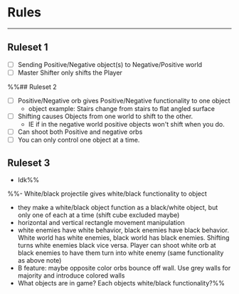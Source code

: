 # Rules
---

## Ruleset 1
- [ ] Sending Positive/Negative object(s) to Negative/Positive world
- [ ] Master Shifter only shifts the Player

%%## Ruleset 2
- [ ] Positive/Negative orb gives Positive/Negative functionality to one object
	- object example: Stairs change from stairs to flat angled surface
- [ ] Shifting causes Objects from one world to shift to the other. 
	- IE if in the negative world positive objects won't shift when you do.
- [ ] Can shoot both Positive and negative orbs
- [ ] You can only control one object at a time. 

## Ruleset 3
- Idk%%

%%- White/black projectile gives white/black functionality to object 
- they make a white/black object function as a black/white object, but only one of each at a time (shift cube excluded maybe) 
- horizontal and vertical rectangle movement manipulation 
- white enemies have white behavior, black enemies have black behavior. White world has white enemies, black world has black enemies. Shifting turns white enemies black vice versa. Player can shoot white orb at black enemies to have them turn into white enemy (same functionality as above note) 
- B feature: maybe opposite color orbs bounce off wall. Use grey walls for majority and introduce colored walls 
- What objects are in game? Each objects white/black functionality?%%